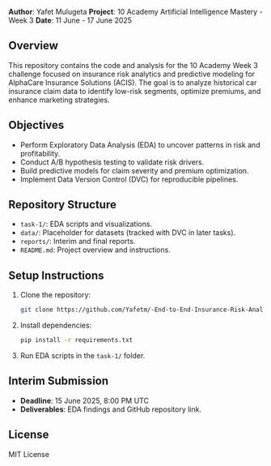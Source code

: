 
**Author**: Yafet Mulugeta 
**Project**: 10 Academy Artificial Intelligence Mastery - Week 3 
**Date**: 11 June - 17 June 2025 
 
## Overview 
This repository contains the code and analysis for the 10 Academy Week 3 challenge focused on insurance risk analytics and predictive modeling for AlphaCare Insurance Solutions (ACIS). The goal is to analyze historical car insurance claim data to identify low-risk segments, optimize premiums, and enhance marketing strategies. 
 
## Objectives 
- Perform Exploratory Data Analysis (EDA) to uncover patterns in risk and profitability. 
- Conduct A/B hypothesis testing to validate risk drivers. 
- Build predictive models for claim severity and premium optimization. 
- Implement Data Version Control (DVC) for reproducible pipelines. 
 
## Repository Structure 
- `task-1/`: EDA scripts and visualizations. 
- `data/`: Placeholder for datasets (tracked with DVC in later tasks). 
- `reports/`: Interim and final reports. 
- `README.md`: Project overview and instructions. 
 
## Setup Instructions 
1. Clone the repository: 
   ```bash 
   git clone https://github.com/Yafetm/-End-to-End-Insurance-Risk-Analytics-Predictive-Modeling.git 
   ``` 
2. Install dependencies: 
   ```bash 
   pip install -r requirements.txt 
   ``` 
3. Run EDA scripts in the `task-1/` folder. 
 
## Interim Submission 
- **Deadline**: 15 June 2025, 8:00 PM UTC 
- **Deliverables**: EDA findings and GitHub repository link. 
 
## License 
MIT License 
